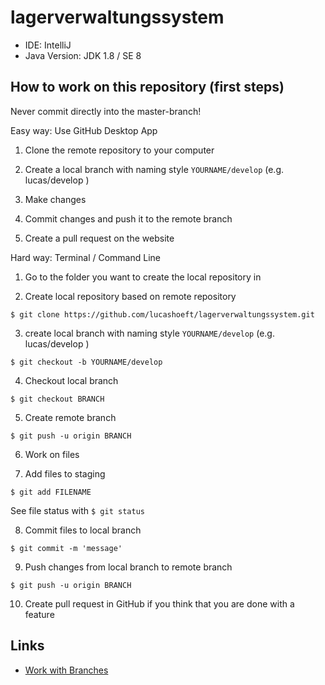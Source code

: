 # lagerverwaltungssystem

* IDE: IntelliJ
* Java Version: JDK 1.8 / SE 8

## How to work on this repository (first steps)

Never commit directly into the master-branch!

Easy way: Use GitHub Desktop App

1. Clone the remote repository to your computer

2. Create a local branch with naming style `YOURNAME/develop` (e.g. lucas/develop )

3. Make changes

4. Commit changes and push it to the remote branch

5. Create a pull request on the website

Hard way: Terminal / Command Line

1. Go to the folder you want to create the local repository in

2. Create local repository based on remote repository

`$ git clone https://github.com/lucashoeft/lagerverwaltungssystem.git`

3. create local branch with naming style `YOURNAME/develop` (e.g. lucas/develop )

`$ git checkout -b YOURNAME/develop`

4. Checkout local branch

`$ git checkout BRANCH`

5. Create remote branch

`$ git push -u origin BRANCH`

6. Work on files

7. Add files to staging

`$ git add FILENAME`

See file status with `$ git status`

8. Commit files to local branch

`$ git commit -m 'message'`

9. Push changes from local branch to remote branch

`$ git push -u origin BRANCH`

10. Create pull request in GitHub if you think that you are done with a feature

## Links

* [Work with Branches](https://www.freecodecamp.org/forum/t/push-a-new-local-branch-to-a-remote-git-repository-and-track-it-too/13222)
